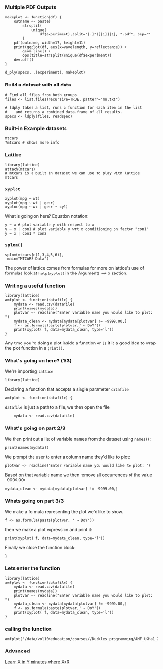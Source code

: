 ### Multiple PDF Outputs

    makeplot <- function(df) {
        outname <- paste(
            strsplit(
                unique(
                    df$experiment),split="[.]")[[1]][1], ".pdf", sep=""
            )
        pdf(outname, width=17, height=11)
        print(ggplot(df, aes(x=wavelength, y=reflectance)) + 
            geom_line() + 
            ops(title=strsplit(unique(df$experiment))
        dev.off()
    }

    d_ply(specs, .(experiment), makeplot)





### Build a dataset with all data 

    # Find all files from both groups
    files <- list.files(recursive=TRUE, pattern="mn.txt")

    # ldply takes a list, runs a function for each item in the list
    #    and returns a combined data.frame of all results.
    specs <- ldply(files, readspec)




### Built-in Example datasets

    mtcars
    ?mtcars # shows more info

### Lattice 

    library(lattice)
    attach(mtcars)
    # mtcars is a built in dataset we can use to play with lattice
    mtcars

### `xyplot`
    
    xyplot(mpg ~ wt)
    xyplot(mpg ~ wt | gear)
    xyplot(mpg ~ wt | gear * cyl)

What is going on here?  Equation notation:
    
    y ~ x # plot variable y with respect to x
    y ~ x | con1 # plot variable y wrt x conditioning on factor "con1"
    y ~ x | con1 * con2 

### `splom()`

    splom(mtcars[c(1,3,4,5,6)], 
  	 main="MTCARS Data")

The power of lattice comes from formulas for more on lattice's use of formulas look at `help(xyplot)` in the Arguments --> x section.

### Writing a useful function

    library(lattice)
    amfplot <- function(datafile) {
        mydata <- read.csv(datafile)
        print(names(mydata))
        plotvar <- readline("Enter variable name you would like to plot: ")
        mydata_clean <- mydata[mydata[plotvar] != -9999.00,]
        f <- as.formula(paste(plotvar,' ~ DoY'))
        print(xyplot( f, data=mydata_clean, type='l'))
    }

Any time you're doing a plot inside a function or `{}` it is a good idea to wrap the plot function in a `print()`.

### What's going on here? (1/3)
We're importing `lattice`

    library(lattice)

Declaring a function that accepts a single parameter `datafile`

    amfplot <- function(datafile) {

`datafile` is just a path to a file, we then open the file

        mydata <- read.csv(datafile)

### What's going on part 2/3

We then print out a list of variable names from the dataset using `names()`:

    print(names(mydata))

We prompt the user to enter a column name they'd like to plot:

    plotvar <- readline("Enter variable name you would like to plot: ")

Based on that variable name we then remove all occurrences of the value -9999.00:

    mydata_clean <- mydata[mydata[plotvar] != -9999.00,]

### Whats going on part 3/3

We make a formula representing the plot we'd like to show.

    f <- as.formula(paste(plotvar, ' ~ DoY'))

then we make a plot expression and print it:

    print(xyplot( f, data=mydata_clean, type='l'))

Finally we close the function block:
    
    }


### Lets enter the function

    library(lattice)
    amfplot <- function(datafile) {
        mydata <- read.csv(datafile)
        print(names(mydata))
        plotvar <- readline("Enter variable name you would like to plot: ")
        mydata_clean <- mydata[mydata[plotvar] != -9999.00,]
        f <- as.formula(paste(plotvar,' ~ DoY'))
        print(xyplot( f, data=mydata_clean, type='l'))
    }


### calling the function

    amfplot('/data/vol10/education/courses//Duckles_programming/AMF_USHa1_2003_L4_h_V002.txt')



### Advanced 
[Learn X in Y minutes where X=R](Lhttp://learnxinyminutes.com/docs/r) 

